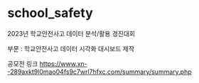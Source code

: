 # school_safety
2023년 학교안전사고 데이터 분석/활용 경진대회

부문 : 학교안전사고 데이터 시각화 대시보드 제작

공모전 링크
https://www.xn--289axkt9l0mao04fs9c7wrl7hfxc.com/summary/summary.php

